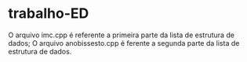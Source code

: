 # trabalho-ED
O arquivo imc.cpp é referente a primeira parte da lista de estrutura de dados;
O arquivo anobissesto.cpp é ferente a segunda parte da lista de estrutura de dados.
